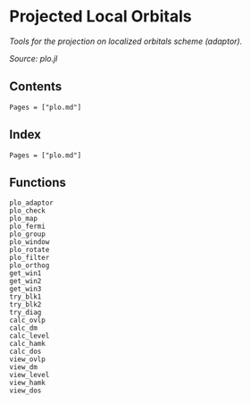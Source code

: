 # Projected Local Orbitals

*Tools for the projection on localized orbitals scheme (adaptor).*

*Source: plo.jl*

## Contents

```@contents
Pages = ["plo.md"]
```

## Index

```@index
Pages = ["plo.md"]
```

## Functions

```@docs
plo_adaptor
plo_check
plo_map
plo_fermi
plo_group
plo_window
plo_rotate
plo_filter
plo_orthog
get_win1
get_win2
get_win3
try_blk1
try_blk2
try_diag
calc_ovlp
calc_dm
calc_level
calc_hamk
calc_dos
view_ovlp
view_dm
view_level
view_hamk
view_dos
```
